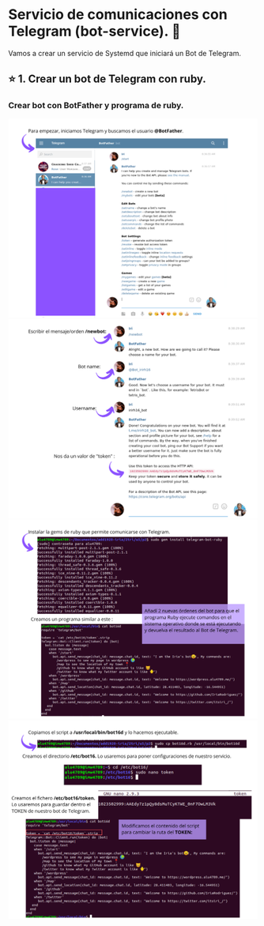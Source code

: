 # Servicio de comunicaciones con Telegram (bot-service).  :dizzy:

Vamos a crear un servicio de Systemd que iniciará un Bot de Telegram.

##  :star: 1. Crear un bot de Telegram con ruby.
### Crear bot con BotFather y programa de ruby.
![1](img/1.png)
![2](img/2.png)
![3](img/3.png)
![4](img/4.png)

